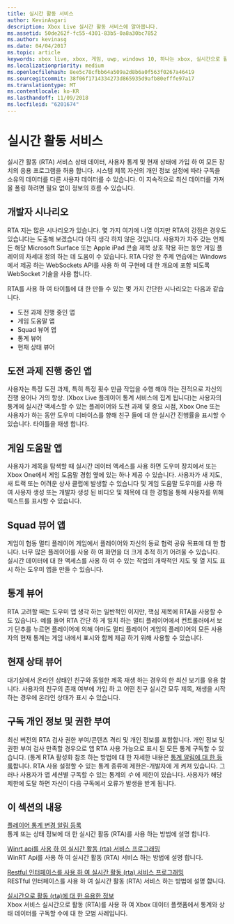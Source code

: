 ```yaml
---
title: 실시간 활동 서비스
author: KevinAsgari
description: Xbox Live 실시간 활동 서비스에 알아봅니다.
ms.assetid: 50de262f-fc55-4301-83b5-0a8a30bc7852
ms.author: kevinasg
ms.date: 04/04/2017
ms.topic: article
keywords: xbox live, xbox, 게임, uwp, windows 10, 하나는 xbox, 실시간으로 활동 서비스.
ms.localizationpriority: medium
ms.openlocfilehash: 8ee5c78cfbb64a509a2d8b6a0f563f0267a46419
ms.sourcegitcommit: 38f06f1714334273d865935d9afb80efffe97a17
ms.translationtype: MT
ms.contentlocale: ko-KR
ms.lasthandoff: 11/09/2018
ms.locfileid: "6201674"
---
```

# <a name="real-time-activity-service"></a>실시간 활동 서비스

실시간 활동 (RTA) 서비스 상태 데이터, 사용자 통계 및 현재 상태에 가입 하 여 모든 장치의 응용 프로그램을 허용 합니다. 시스템 제목 자신의 개인 정보 설정에 따라 구독을 소유의 데이터를 다른 사용자 데이터를 수 있습니다. 이 지속적으로 최신 데이터를 가져올 폴링 하려면 필요 없이 정보의 흐름 수 있습니다.


## <a name="developer-scenarios"></a>개발자 시나리오

RTA 지는 많은 시나리오가 있습니다. 몇 가지 여기에 나열 이지만 RTA의 강점은 경우도 있습니다는 도출해 보겠습니다 아직 생각 하지 않은 것입니다. 사용자가 자주 갖는 언제 든 해당 Microsoft Surface 또는 Apple iPad 콘솔 제목 상호 작용 하는 동안 게임 플레이의 차세대 정의 하는 데 도움이 수 있습니다. RTA 다양 한 주제 연습에는 Windows에서 제공 하는 WebSockets API를 사용 하 여 구현에 대 한 개요에 포함 되도록 WebSocket 기술을 사용 합니다.

RTA를 사용 하 여 타이틀에 대 한 만들 수 있는 몇 가지 간단한 시나리오는 다음과 같습니다.

-   도전 과제 진행 중인 앱
-   게임 도움말 앱
-   Squad 뷰어 앱
-   통계 뷰어
-   현재 상태 뷰어


## <a name="achievements-progress-app"></a>도전 과제 진행 중인 앱

사용자는 특정 도전 과제, 특히 특정 횟수 만큼 작업을 수행 해야 하는 전적으로 자신의 진행 용어나 거의 항상. (Xbox Live 플레이어 통계 서비스에 집계 됩니다)는 사용자의 통계에 실시간 액세스할 수 있는 플레이어와 도전 과제 및 중요 시점, Xbox One 또는 사용자가 하는 동안 도우미 디바이스를 향해 친구 들에 대 한 실시간 진행률을 표시할 수 있습니다. 타이틀을 재생 합니다.


## <a name="game-help-app"></a>게임 도움말 앱

사용자가 제목을 탐색할 때 실시간 데이터 액세스를 사용 하면 도우미 장치에서 또는 Xbox One에서 게임 도움말 경험 옆에 있는 하나 제공 수 있습니다. 사용자가 새 지도, 새 트랙 또는 어려운 상사 클럽에 발생할 수 있습니다 및 게임 도움말 도우미를 사용 하 여 사용자 생성 또는 개발자 생성 된 비디오 및 제목에 대 한 경험을 통해 사용자를 위해 텍스트를 표시할 수 있습니다.


## <a name="squad-viewer-app"></a>Squad 뷰어 앱

게임이 협동 멀티 플레이어 게임에서 플레이어와 자신의 동료 협력 공유 목표에 대 한 합니다. 너무 많은 플레이어를 사용 하 여 화면을 더 크게 추적 하기 어려울 수 있습니다. 실시간 데이터에 대 한 액세스를 사용 하 여 수 있는 작업의 개략적인 지도 및 열 지도 표시 하는 도우미 앱을 만들 수 있습니다.


## <a name="statistics-viewer"></a>통계 뷰어

RTA 고려할 때는 도우미 앱 생각 하는 일반적인 이지만, 핵심 제목에 RTA을 사용할 수도 있습니다. 예를 들어 RTA 간단 하 게 일치 하는 멀티 플레이어에서 컨트롤러에서 보기 단추를 누르면 플레이어에 의해 아마도 멀티 플레이어 게임의 플레이어의 모든 사용자의 현재 통계는 게임 내에서 표시와 함께 제공 하기 위해 사용할 수 있습니다.


## <a name="presence-viewer"></a>현재 상태 뷰어

대기실에서 온라인 상태인 친구와 동일한 제목 재생 하는 경우의 한 최신 보기를 유용 합니다. 사용자의 친구의 존재 여부에 가입 하 고 어떤 친구 실시간 모두 제목, 재생을 시작 하는 경우에 온라인 상태가 표시 수 있습니다.


## <a name="subscription-privacy-and-authorization"></a>구독 개인 정보 및 권한 부여

최신 버전의 RTA 검사 권한 부여/콘텐츠 격리 및 개인 정보를 포함합니다. 개인 정보 및 권한 부여 검사 만족할 경우으로 앱 RTA 사용 가능으로 표시 된 모든 통계 구독할 수 있습니다. (통계 RTA 활성화 참조 하는 방법에 대 한 자세한 내용은 [통계 알림에 대 한 등록](register-for-stat-notifications.md)합니다. RTA 사용 설정할 수 있는 통계 종류에 제한은-개발자에 게 켜져 있습니다. 그러나 사용자가 앱 세션별 구독할 수 있는 통계의 *수* 에 제한이 있습니다. 사용자가 해당 제한에 도달 하면 자신이 다음 구독에서 오류가 발생을 받게 됩니다.


## <a name="in-this-section"></a>이 섹션의 내용

[플레이어 통계 변경 알림 등록](register-for-stat-notifications.md)  
통계 또는 상태 정보에 대 한 실시간 활동 (RTA)를 사용 하는 방법에 설명 합니다.

[Winrt api를 사용 하 여 실시간 활동 (rta) 서비스 프로그래밍](programming-the-real-time-activity-service.md)  
WinRT Api를 사용 하 여 실시간 활동 (RTA) 서비스 하는 방법에 설명 합니다.

[Restful 인터페이스를 사용 하 여 실시간 활동 (rta) 서비스 프로그래밍](programming-the-real-time-activity-service.md)  
RESTful 인터페이스를 사용 하 여 실시간 활동 (RTA) 서비스 하는 방법에 설명 합니다.

[실시간으로 활동 (rta)에 대 한 유용한 정보](rta-best-practices.md)  
Xbox 서비스 실시간으로 활동 (RTA)를 사용 하 여 Xbox 데이터 플랫폼에서 통계와 상태 데이터를 구독할 수에 대 한 모범 사례입니다.
